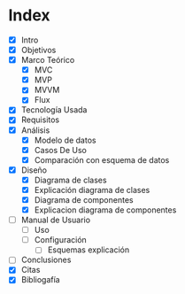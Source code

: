 # Index

- [x] Intro
- [x] Objetivos
- [x] Marco Teórico
  - [x] MVC
  - [x] MVP
  - [x] MVVM
  - [x] Flux
- [x] Tecnología Usada
- [x] Requisitos
- [x] Análisis
  - [x] Modelo de datos
  - [x] Casos De Uso
  - [x] Comparación con esquema de datos
- [x] Diseño
  - [x] Diagrama de clases
  - [x] Explicación diagrama de clases
  - [x] Diagrama de componentes
  - [x] Explicacion diagrama de componentes
- [ ] Manual de Usuario
  - [ ] Uso
  - [ ] Configuración
    - [ ] Esquemas explicación
- [ ] Conclusiones
- [x] Citas
- [x] Bibliogafía